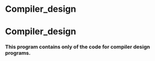 # Compiler_design
# Compiler_design


### This program contains only of the code for compiler design programs.
